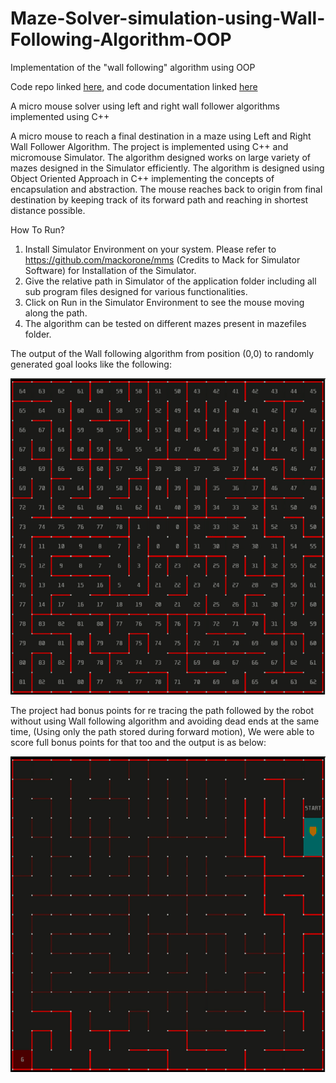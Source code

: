 # Maze-Solver-simulation-using-Wall-Following-Algorithm-OOP
Implementation of the "wall following" algorithm using OOP

Code repo linked [here](https://github.com/darshit-desai/Maze-Solver-simulation-using-Wall-Following-Algorithm-OOP), and code documentation linked [here](https://darshit-desai.github.io/Maze-Solver-simulation-using-Wall-Following-Algorithm-OOP/)

A micro mouse solver using left and right wall follower algorithms implemented using C++


A micro mouse to reach a final destination in a maze using Left and Right Wall Follower Algorithm. The project is implemented using C++ and micromouse Simulator. The algorithm designed works on large variety of mazes designed in the Simulator efficiently. The algorithm is designed using Object Oriented Approach in C++ implementing the concepts of encapsulation and abstraction. The mouse reaches back to origin from final destination by keeping track of its forward path and reaching in shortest distance possible.

How To Run?
1. Install Simulator Environment on your system. Please refer to https://github.com/mackorone/mms (Credits to Mack for Simulator Software) for Installation of the Simulator.
2. Give the relative path in Simulator of the application folder including all sub program files designed for various functionalities.
3. Click on Run in the Simulator Environment to see the mouse moving along the path.
4. The algorithm can be tested on different mazes present in mazefiles folder.

The output of the Wall following algorithm from position (0,0) to randomly generated goal looks like the following:

<img align="bottom" src="output/forwardmotion.gif"/>

The project had bonus points for re tracing the path followed by the robot without using Wall following algorithm and avoiding dead ends at the same time, (Using only the path stored during forward motion), We were able to score full bonus points for that too and the output is as below:

<img align="bottom" src="output/reversemotion.gif"/>



